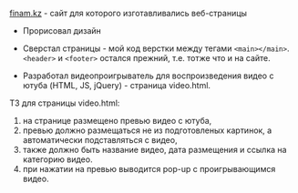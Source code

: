 [finam.kz](http://finam.kz/) - 
сайт для которого изготавливались веб-страницы

* Прорисовал дизайн

* Сверстал страницы - мой код верстки между тегами `<main></main>`. `<header>` и `<footer>` остался прежний, т.е. тотже что и на сайте.

* Разработал видеопроигрыватель для воспроизведения видео с ютуба (HTML, JS, jQuery) - страница video.html.

ТЗ для страницы video.html: 
1. на странице размещено превью видео с ютуба,
2. превью должно размещаться не из подготовленых картинок, а автоматически подставляться с видео,
3. также должно быть название видео, дата размещения и ссылка на категорию видео.
4. при нажатии на превью выводится pop-up с проигрывающимся видео.
